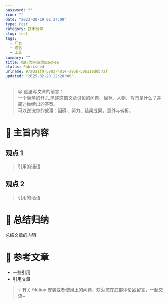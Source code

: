 ```yaml
---
password: ""
icon: ""
date: "2023-08-29 02:37:00"
type: Post
category: 技术分享
slug: test
tags:
  - 开发
  - 建站
  - 工具
summary: ""
title: 如何为网站添加ackee
status: Published
urlname: 97a0a1f0-5883-4814-a95b-50a11ed0b72f
updated: "2025-02-20 12:28:00"
---
```


> 😀 这里写文章的前言：  
> 一个简单的开头,简述这篇文章讨论的问题、目标、人物、背景是什么？并简述你给出的答案。  
> 可以说说你的故事：阻碍、努力、结果成果，意外与转折。

# 📝 主旨内容

## 观点 1

> 引用的话语

## 观点 2

> 引用的话语

# 🤗 总结归纳

总结文章的内容

# 📎 参考文章

- 一些引用
- 引用文章

> 💡 有关 Notion 安装或者使用上的问题，欢迎您在底部评论区留言，一起交流~
